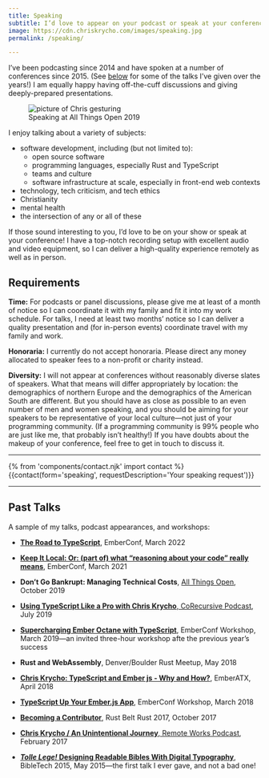 ```yaml
---
title: Speaking
subtitle: I’d love to appear on your podcast or speak at your conference!
image: https://cdn.chriskrycho.com/images/speaking.jpg
permalink: /speaking/

---
```


I’ve been podcasting since 2014 and have spoken at a number of conferences since 2015. (See [below](#past-talks) for some of the talks I’ve given over the years!) I am equally happy having off-the-cuff discussions and giving deeply-prepared presentations.

<figure>
<img alt="picture of Chris gesturing" src="https://cdn.chriskrycho.com/images/speaking.jpg">
<figcaption>Speaking at All Things Open 2019</figcaption>
</figure>

I enjoy talking about a variety of subjects:

- software development, including (but not limited to):
    - open source software
    - programming languages, especially Rust and TypeScript
    - teams and culture
    - software infrastructure at scale, especially in front-end web contexts
- technology, tech criticism, and tech ethics
- Christianity
- mental health
- the intersection of any or all of these

If those sound interesting to you, I’d love to be on your show or speak at your conference! I have a top-notch recording setup with excellent audio and video equipment, so I can deliver a high-quality experience remotely as well as in person.

## Requirements

**Time:** For podcasts or panel discussions, please give me at least of a month of notice so I can coordinate it with my family and fit it into my work schedule. For talks, I need at least two months’ notice so I can deliver a quality presentation and (for in-person events) coordinate travel with my family and work.

**Honoraria:** I currently do not accept honoraria. Please direct any money allocated to speaker fees to a non-profit or charity instead.

**Diversity:** I will not appear at conferences without reasonably diverse slates of speakers. What that means will differ appropriately by location: the demographics of northern Europe and the demographics of the American South are different. But you should have as close as possible to an even number of men and women speaking, and you should be aiming for your speakers to be representative of your local culture—not just of your programming community. (If a programming community is 99% people who are just like me, that probably isn’t healthy!) If you have doubts about the makeup of your conference, feel free to get in touch to discuss it.

---

{% from 'components/contact.njk' import contact %}
{{contact(form='speaking', requestDescription='Your speaking request')}}

---

## Past Talks

A sample of my talks, podcast appearances, and workshops:

- [<b>The Road to TypeScript</b>](https://www.youtube.com/watch?v=UOw7TydAT_s), EmberConf, March 2022

- [<b>Keep It Local: Or: (part of) what “reasoning about your code” really means</b>](https://v5.chriskrycho.com/elsewhere/keep-it-local/), EmberConf, March 2021

- <b>Don’t Go Bankrupt: Managing Technical Costs</b>, [All Things Open](http://allthingsopen.net), October 2019

- [<b>Using TypeScript Like a Pro with Chris Krycho</b>, CoRecursive Podcast][corecursive], July 2019

- [<b>Supercharging Ember Octane with TypeScript</b>](https://2019.emberconf.com/speakers.html#), EmberConf Workshop, March 2019—an invited three-hour workshop afte the previous year’s success

- <b>Rust and WebAssembly</b>, Denver/Boulder Rust Meetup, May 2018

- [<b>Chris Krycho: TypeScript and Ember js - Why and How?</b>][atx-ts], EmberATX, April 2018

- [<b>TypeScript Up Your Ember.js App</b>](https://2018.emberconf.com/speakers.html#chris-krycho), EmberConf Workshop, March 2018

- [<b>Becoming a Contributor</b>][rbr2017], Rust Belt Rust 2017, October 2017

- [<b>Chris Krycho / An Unintentional Journey</b>, Remote Works Podcast][rw], February 2017

- <b>[*Tolle Lege!* Designing Readable Bibles With Digital Typography][bibletech2015]</b>, BibleTech 2015, May 2015—the first talk I ever gave, and not a bad one!

[corecursive]: https://corecursive.com/034-chris-krycho-typescript/
[atx-ts]: https://www.youtube.com/watch?v=fFzxbBrvytU
[rbr2017]: https://youtube.com/watch?v=Abu2BNixXak
[rw]: https://remote.works/episode/5
[bibletech2015]: https://m.youtube.com/watch?v=cDAh35IwJsE